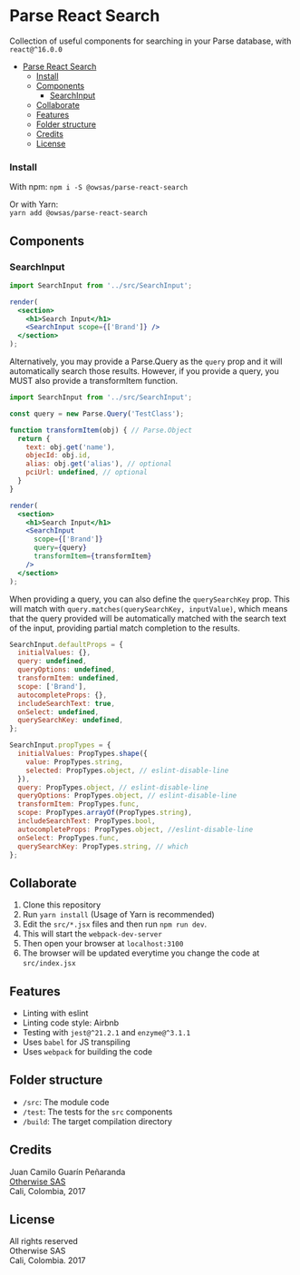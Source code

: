 # Parse React Search

Collection of useful components for searching in your Parse database, with `react@^16.0.0`

<!-- TOC -->

- [Parse React Search](#parse-react-search)
    - [Install](#install)
  - [Components](#components)
    - [SearchInput](#searchinput)
  - [Collaborate](#collaborate)
  - [Features](#features)
  - [Folder structure](#folder-structure)
  - [Credits](#credits)
  - [License](#license)

<!-- /TOC -->

### Install 

With npm:
`npm i -S @owsas/parse-react-search`

Or with Yarn:  
`yarn add @owsas/parse-react-search`


## Components

### SearchInput

```jsx
import SearchInput from '../src/SearchInput';

render(
  <section>
    <h1>Search Input</h1>
    <SearchInput scope={['Brand']} />
  </section>
);
```

Alternatively, you may provide a Parse.Query as the `query` prop and it will automatically search those results. However, if you provide a query, you MUST also provide a transformItem function.

```jsx
import SearchInput from '../src/SearchInput';

const query = new Parse.Query('TestClass');

function transformItem(obj) { // Parse.Object
  return {
    text: obj.get('name'),
    objecId: obj.id,
    alias: obj.get('alias'), // optional
    pciUrl: undefined, // optional
  }
}

render(
  <section>
    <h1>Search Input</h1>
    <SearchInput 
      scope={['Brand']}
      query={query}
      transformItem={transformItem} 
    />
  </section>
);
```

When providing a query, you can also define the `querySearchKey` prop. This will match with `query.matches(querySearchKey, inputValue)`, which means that the query provided will be automatically matched with the search text of the input, providing partial match completion to the results.

```js
SearchInput.defaultProps = {
  initialValues: {},
  query: undefined,
  queryOptions: undefined,
  transformItem: undefined,
  scope: ['Brand'],
  autocompleteProps: {},
  includeSearchText: true,
  onSelect: undefined,
  querySearchKey: undefined,
};

SearchInput.propTypes = {
  initialValues: PropTypes.shape({
    value: PropTypes.string,
    selected: PropTypes.object, // eslint-disable-line
  }),
  query: PropTypes.object, // eslint-disable-line
  queryOptions: PropTypes.object, // eslint-disable-line
  transformItem: PropTypes.func,
  scope: PropTypes.arrayOf(PropTypes.string),
  includeSearchText: PropTypes.bool,
  autocompleteProps: PropTypes.object, //eslint-disable-line
  onSelect: PropTypes.func,
  querySearchKey: PropTypes.string, // which
};
```

## Collaborate
1. Clone this repository
1. Run `yarn install` (Usage of Yarn is recommended)
1. Edit the `src/*.jsx` files and then run `npm run dev`.  
1. This will start the `webpack-dev-server` 
1. Then open your browser at `localhost:3100`
1. The browser will be updated everytime you change the code at `src/index.jsx`

## Features
* Linting with eslint
* Linting code style: Airbnb
* Testing with `jest@^21.2.1` and `enzyme@^3.1.1`
* Uses `babel` for JS transpiling
* Uses `webpack` for building the code

## Folder structure
* `/src`: The module code
* `/test`: The tests for the `src` components
* `/build`: The target compilation directory

## Credits
Juan Camilo Guarín Peñaranda  
[Otherwise SAS](https://github.com/owsas)  
Cali, Colombia, 2017

## License

All rights reserved  
Otherwise SAS  
Cali, Colombia. 
2017
